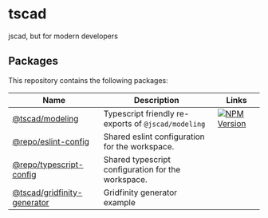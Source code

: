 <!-- #region header -->
<!-- Generated by @toolsync/builtin/package-readme. Do not edit manually, instead run `toolsync prepare`. -->

# tscad

jscad, but for modern developers

<!-- #endregion header -->

<!-- #region packages -->
<!-- Generated by @toolsync/builtin/package-readme. Do not edit manually, instead run `toolsync prepare`. -->

## Packages

This repository contains the following packages:

| Name                                                         | Description                                         | Links                                                                                                         |
| ------------------------------------------------------------ | --------------------------------------------------- | ------------------------------------------------------------------------------------------------------------- |
| [@tscad/modeling](packages/modeling)                         | Typescript friendly re-exports of `@jscad/modeling` | [![NPM Version](https://img.shields.io/npm/v/@tscad/modeling)](https://www.npmjs.com/package/@tscad/modeling) |
| [@repo/eslint-config](packages/eslint-config)                | Shared eslint configuration for the workspace.      |                                                                                                               |
| [@repo/typescript-config](packages/typescript-config)        | Shared typescript configuration for the workspace.  |                                                                                                               |
| [@tscad/gridfinity-generator](examples/gridfinity-generator) | Gridfinity generator example                        |                                                                                                               |

<!-- #endregion packages -->
